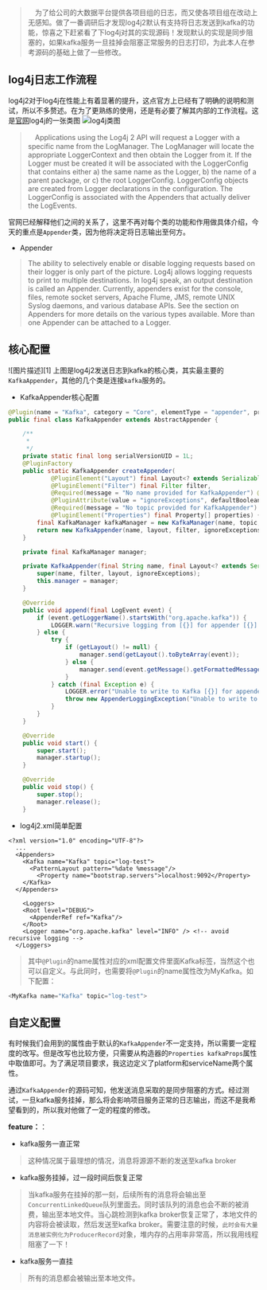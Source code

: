 
> 　为了给公司的大数据平台提供各项目组的日志，而又使各项目组在改动上无感知。做了一番调研后才发现log4j2默认有支持将日志发送到kafka的功能，惊喜之下赶紧看了下log4j对其的实现源码！发现默认的实现是同步阻塞的，如果kafka服务一旦挂掉会阻塞正常服务的日志打印，为此本人在参考源码的基础上做了一些修改。

## log4j日志工作流程

   log4j2对于log4j在性能上有着显著的提升，这点官方上已经有了明确的说明和测试，所以不多赘述。在为了更熟练的使用，还是有必要了解其内部的工作流程。这是[官网](http://logging.apache.org/log4j/2.x/manual/architecture.html)log4j的一张类图
 ![log4j类图](http://logging.apache.org/log4j/2.x/images/Log4jClasses.jpg)

>   　Applications using the Log4j 2 API will request a Logger with a specific name from the LogManager. The LogManager will locate the appropriate LoggerContext and then obtain the Logger from it. If the Logger must be created it will be associated with the LoggerConfig that contains either a) the same name as the Logger, b) the name of a parent package, or c) the root LoggerConfig. LoggerConfig objects are created from Logger declarations in the configuration. The LoggerConfig is associated with the Appenders that actually deliver the LogEvents.

 官网已经解释他们之间的关系了，这里不再对每个类的功能和作用做具体介绍，今天的重点是`Appender`类，因为他将决定将日志输出至何方。
 
 - Appender
>  The ability to selectively enable or disable logging requests based on their logger is only part of the picture. Log4j allows logging requests to print to multiple destinations. In log4j speak, an output destination is called an Appender. Currently, appenders exist for the console, files, remote socket servers, Apache Flume, JMS, remote UNIX Syslog daemons, and various database APIs. See the section on Appenders for more details on the various types available. More than one Appender can be attached to a Logger.

## 核心配置
![图片描述][1]
  上图是log4j2发送日志到kafka的核心类，其实最主要的`KafkaAppender`，其他的几个类是连接`kafka`服务的。
- KafkaAppender核心配置
``` java
@Plugin(name = "Kafka", category = "Core", elementType = "appender", printObject = true)
public final class KafkaAppender extends AbstractAppender {

    /**
     * 
     */
    private static final long serialVersionUID = 1L;
    @PluginFactory
    public static KafkaAppender createAppender(
            @PluginElement("Layout") final Layout<? extends Serializable> layout,
            @PluginElement("Filter") final Filter filter,
            @Required(message = "No name provided for KafkaAppender") @PluginAttribute("name") final String name,
            @PluginAttribute(value = "ignoreExceptions", defaultBoolean = true) final boolean ignoreExceptions,
            @Required(message = "No topic provided for KafkaAppender") @PluginAttribute("topic") final String topic,
            @PluginElement("Properties") final Property[] properties) {
        final KafkaManager kafkaManager = new KafkaManager(name, topic, properties);
        return new KafkaAppender(name, layout, filter, ignoreExceptions, kafkaManager);
    }

    private final KafkaManager manager;

    private KafkaAppender(final String name, final Layout<? extends Serializable> layout, final Filter filter, final boolean ignoreExceptions, final KafkaManager manager) {
        super(name, filter, layout, ignoreExceptions);
        this.manager = manager;
    }

    @Override
    public void append(final LogEvent event) {
        if (event.getLoggerName().startsWith("org.apache.kafka")) {
            LOGGER.warn("Recursive logging from [{}] for appender [{}].", event.getLoggerName(), getName());
        } else {
            try {
                if (getLayout() != null) {
                    manager.send(getLayout().toByteArray(event));
                } else {
                    manager.send(event.getMessage().getFormattedMessage().getBytes(StandardCharsets.UTF_8));
                }
            } catch (final Exception e) {
                LOGGER.error("Unable to write to Kafka [{}] for appender [{}].", manager.getName(), getName(), e);
                throw new AppenderLoggingException("Unable to write to Kafka in appender: " + e.getMessage(), e);
            }
        }
    }

    @Override
    public void start() {
        super.start();
        manager.startup();
    }

    @Override
    public void stop() {
        super.stop();
        manager.release();
    }

```
- log4j2.xml简单配置

``` javaJava
<?xml version="1.0" encoding="UTF-8"?>
  ...
  <Appenders>
    <Kafka name="Kafka" topic="log-test">
      <PatternLayout pattern="%date %message"/>
        <Property name="bootstrap.servers">localhost:9092</Property>
    </Kafka>
  </Appenders>
  
    <Loggers>
    <Root level="DEBUG">
      <AppenderRef ref="Kafka"/>
    </Root>
    <Logger name="org.apache.kafka" level="INFO" /> <!-- avoid recursive logging -->
  </Loggers>
```
>  其中`@Plugin`的name属性对应的xml配置文件里面Kafka标签，当然这个也可以自定义。与此同时，也需要将`@Plugin`的name属性改为MyKafka。如下配置：

``` java
<MyKafka name="Kafka" topic="log-test">
```
## 自定义配置
 有时候我们会用到的属性由于默认的`KafkaAppender`不一定支持，所以需要一定程度的改写。但是改写也比较方便，只需要从构造器的`Properties kafkaProps`属性中取值即可。为了满足项目要求，我这边定义了platform和serviceName两个属性。
 
 通过`KafkaAppender`的源码可知，他发送消息采取的是同步阻塞的方式。经过测试，一旦kafka服务挂掉，那么将会影响项目服务正常的日志输出，而这不是我希望看到的，所以我对他做了一定的程度的修改。
 
 **feature：**：

 - kafka服务一直正常
 > 这种情况属于最理想的情况，消息将源源不断的发送至kafka broker
 - kafka服务挂掉，过一段时间后恢复正常
 > 当kafka服务在挂掉的那一刻，后续所有的消息将会输出至`ConcurrentLinkedQueue`队列里面去。同时该队列的消息也会不断的被消费，输出至本地文件。当心跳检测到kafka broker恢复正常了，本地文件的内容将会被读取，然后发送至kafka broker。需要注意的时候，`此时会有大量消息被实例化为ProducerRecord`对象，堆内存的占用率非常高，所以我用线程阻塞了一下！
 - kafka服务一直挂
> 所有的消息都会被输出至本地文件。


